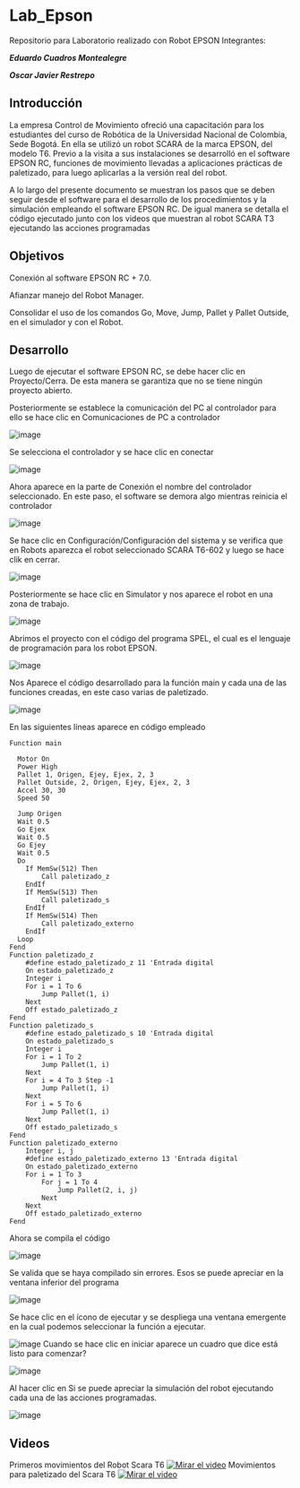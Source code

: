 # Lab_Epson
Repositorio para Laboratorio realizado con Robot EPSON
Integrantes:

***Eduardo Cuadros Montealegre***

***Oscar Javier Restrepo***


## Introducción
La empresa Control de Movimiento ofreció una capacitación para los estudiantes del curso de Robótica de la Universidad Nacional de Colombia, Sede Bogotá. En ella se utilizó un robot SCARA de la marca EPSON, del modelo T6. Previo a la visita a sus instalaciones se desarrolló en el software EPSON RC, funciones de movimiento llevadas a aplicaciones prácticas de paletizado, para luego aplicarlas a la versión real del robot.

A lo largo del presente documento se muestran los pasos que se deben seguir desde el software para el desarrollo de los procedimientos y la simulación empleando el software EPSON RC. De igual manera se detalla el código ejecutado junto con los videos que muestran al robot SCARA T3 ejecutando las acciones programadas
## Objetivos
Conexión al software EPSON RC + 7.0.

Afianzar manejo del Robot Manager.

Consolidar el uso de los comandos Go, Move, Jump, Pallet y Pallet Outside, en el simulador y con el Robot.
## Desarrollo
Luego de ejecutar el software EPSON RC, se debe hacer clic en Proyecto/Cerra. De esta manera se garantiza que no se tiene ningún proyecto abierto.

Posteriormente se establece la comunicación del PC al controlador para ello se hace clic en Comunicaciones de PC a controlador

![image](images/Epson_1.png)

Se selecciona el controlador y se hace clic en conectar

![image](images/Epson_2.png)

Ahora aparece en la parte de Conexión el nombre del controlador seleccionado. En este paso, el software se demora algo mientras reinicia el controlador

![image](images/Epson_3.png)

Se hace clic en Configuración/Configuración del sistema y se verifica que en Robots aparezca el robot seleccionado SCARA T6-602 y luego se hace clik en cerrar.

![image](images/Epson_4.png)

Posteriormente se hace clic en Simulator y nos aparece el robot en una zona de trabajo.

![image](images/Epson_5.png)

Abrimos el proyecto con el código del programa SPEL, el cual es el lenguaje de programación para los robot EPSON.

![image](images/Epson_6.png)

Nos Aparece el código desarrollado para la función main y cada una de las funciones creadas, en este caso varias de paletizado.

![image](images/Epson_7.png)

En las siguientes líneas aparece en código empleado
```
Function main

  Motor On
  Power High
  Pallet 1, Origen, Ejey, Ejex, 2, 3
  Pallet Outside, 2, Origen, Ejey, Ejex, 2, 3
  Accel 30, 30
  Speed 50
  
  Jump Origen
  Wait 0.5
  Go Ejex
  Wait 0.5
  Go Ejey
  Wait 0.5
  Do
  	If MemSw(512) Then
  		Call paletizado_z
  	EndIf
  	If MemSw(513) Then
  		Call paletizado_s
  	EndIf
  	If MemSw(514) Then
  		Call paletizado_externo
  	EndIf
  Loop
Fend
Function paletizado_z
	#define estado_paletizado_z 11 'Entrada digital
	On estado_paletizado_z
	Integer i
	For i = 1 To 6
		Jump Pallet(1, i)
	Next
	Off estado_paletizado_z
Fend
Function paletizado_s
	#define estado_paletizado_s 10 'Entrada digital
	On estado_paletizado_s
	Integer i	
	For i = 1 To 2
		Jump Pallet(1, i)
	Next
	For i = 4 To 3 Step -1
		Jump Pallet(1, i)
	Next
	For i = 5 To 6
		Jump Pallet(1, i)
	Next
	Off estado_paletizado_s
Fend
Function paletizado_externo
	Integer i, j
	#define estado_paletizado_externo 13 'Entrada digital
	On estado_paletizado_externo
	For i = 1 To 3
		For j = 1 To 4
			Jump Pallet(2, i, j)
		Next
	Next
	Off estado_paletizado_externo
Fend
```

Ahora se compila el código

![image](images/Epson_8.png)

Se valida que se haya compilado sin errores. Esos se puede apreciar en la ventana inferior del programa

![image](images/Epson_9.png)

Se hace clic en el ícono de ejecutar y se despliega una ventana emergente en la cual podemos seleccionar la función a ejecutar. 

![image](images/Epson_10.png)
Cuando se hace clic en iniciar aparece un cuadro que dice está listo para comenzar?

![image](images/Epson_11.png)

Al hacer clic en Si se puede apreciar la simulación del robot ejecutando cada una de las acciones programadas.

![image](images/Epson_12.png)


## Videos
Primeros movimientos del Robot Scara T6
[![Mirar el video](images/Video_1.png)](https://youtube.com/shorts/D-2qUfs76IA)
Movimientos para paletizado  del Scara T6
[![Mirar el video](images/Video_3.png)](https://youtube.com/shorts/M-C3dDOEr-M)


